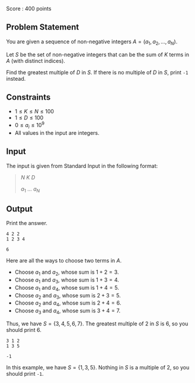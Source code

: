 Score : $400$ points

## Problem Statement

You are given a sequence of non-negative integers $A=(a_1,a_2,\ldots,a_N)$.

Let $S$ be the set of non-negative integers that can be the sum of $K$ terms in $A$ (with distinct indices).

Find the greatest multiple of $D$ in $S$. If there is no multiple of $D$ in $S$, print `-1` instead.

## Constraints

- $1 \leq K \leq N \leq 100$
- $1 \leq D \leq 100$
- $0 \leq a_i \leq 10^9$
- All values in the input are integers.

## Input

The input is given from Standard Input in the following format:

> $N$ $K$ $D$
> 
> $a_1$ $\ldots$ $a_N$

## Output

Print the answer.

```input1
4 2 2
1 2 3 4
```

```output1
6
```

Here are all the ways to choose two terms in $A$.

- Choose $a_1$ and $a_2$, whose sum is $1+2=3$.
- Choose $a_1$ and $a_3$, whose sum is $1+3=4$.
- Choose $a_1$ and $a_4$, whose sum is $1+4=5$.
- Choose $a_2$ and $a_3$, whose sum is $2+3=5$.
- Choose $a_2$ and $a_4$, whose sum is $2+4=6$.
- Choose $a_3$ and $a_4$, whose sum is $3+4=7$.

Thus, we have $S=\{3,4,5,6,7\}$. The greatest multiple of $2$ in $S$ is $6$, so you should print $6$.

```input2
3 1 2
1 3 5
```

```output2
-1
```

In this example, we have $S=\{1,3,5\}$. Nothing in $S$ is a multiple of $2$, so you should print `-1`.
